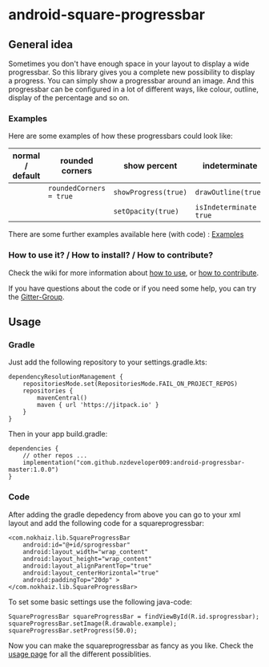 android-square-progressbar
==========================
## General idea
Sometimes you don't have enough space in your layout to display a wide progressbar. So this library gives you a complete new possibility to display a progress. You can simply show a progressbar around an image. And this progressbar can be configured in a lot of different ways, like colour, outline, display of the percentage and so on.

### Examples
Here are some examples of how these progressbars could look like:

| normal / default       | rounded corners           | show percent  | indeterminate|
| ------------- | ------------- | ----- | ----- |
|        | `roundedCorners = true`          | `showProgress(true)` |  `drawOutline(true)`    |     
|        |         | `setOpacity(true)` |  `isIndeterminate = true`    |

There are some further examples available here (with code) : [Examples](https://github.com/nzdeveloper009/android-progressbar-master/wiki/Examples)
### How to use it? / How to install? / How to contribute?
Check the wiki for more information about [how to use](https://github.com/nzdeveloper009/android-progressbar-master/wiki/Usage), or [how to contribute](https://github.com/nzdeveloper009/android-progressbar-master/wiki/How-To-Contribute).

If you have questions about the code or if you need some help, you can try the [Gitter-Group](https://gitter.im/mrwonderman/android-square-progressbar).

## Usage
### Gradle
Just add the following repository to your settings.gradle.kts:

	dependencyResolutionManagement {
		repositoriesMode.set(RepositoriesMode.FAIL_ON_PROJECT_REPOS)
		repositories {
			mavenCentral()
			maven { url 'https://jitpack.io' }
		}
	}

Then in your app build.gradle:

    dependencies {
        // other repos ...
        implementation("com.github.nzdeveloper009:android-progressbar-master:1.0.0")
    }

### Code
After adding the gradle depedency from above you can go to your xml layout and add the following code for a squareprogressbar:

    <com.nokhaiz.lib.SquareProgressBar
        android:id="@+id/sprogressbar"
        android:layout_width="wrap_content"
        android:layout_height="wrap_content"
        android:layout_alignParentTop="true"
        android:layout_centerHorizontal="true"
        android:paddingTop="20dp" >
    </com.nokhaiz.lib.SquareProgressBar>

To set some basic settings use the following java-code:

    SquareProgressBar squareProgressBar = findViewById(R.id.sprogressbar);
    squareProgressBar.setImage(R.drawable.example);
    squareProgressBar.setProgress(50.0);

Now you can make the squareprogressbar as fancy as you like. Check the [usage page](https://github.com/nzdeveloper009/android-progressbar-master/wiki/Usage) for all the different possiblities.
